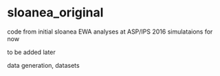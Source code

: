 # sloanea_original
code from initial sloanea EWA analyses at ASP/IPS 2016
simulataions for now

to be added later

data generation, datasets
